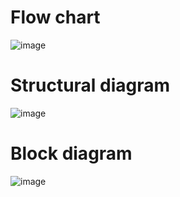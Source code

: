 # Flow chart
![image](https://user-images.githubusercontent.com/101495481/168422277-4c549509-fdf6-48ef-9285-ac0a03b6c04e.png)
# Structural diagram
![image](https://user-images.githubusercontent.com/101495481/168422338-58546717-5aae-448a-93b9-a53e019d9783.png)
# Block diagram
![image](https://user-images.githubusercontent.com/101495481/168422365-0e3d61fa-94df-4405-bd0a-a3ff6bf2b230.png)
